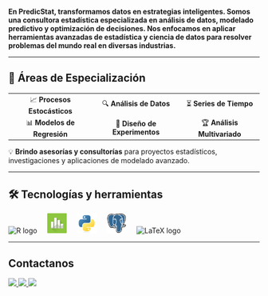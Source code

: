 
<p align="left">
  <strong>En PredicStat, transformamos datos en estrategias inteligentes. Somos una consultora estadística especializada en análisis de datos, modelado predictivo y optimización de decisiones. Nos enfocamos en aplicar herramientas avanzadas de estadística y ciencia de datos para resolver problemas del mundo real en diversas industrias.</strong><br>

   
</p>

---

## 🚀 **Áreas de Especialización**  

<table align="center">
  <tr>
    <td align="center">📈 <strong>Procesos Estocásticos</strong></td>
    <td align="center">🔍 <strong>Análisis de Datos</strong></td>
    <td align="center">⏳ <strong>Series de Tiempo</strong></td>
  </tr>
  <tr>
    <td align="center">📊 <strong>Modelos de Regresión</strong></td>
    <td align="center">🧪 <strong>Diseño de Experimentos</strong></td>
    <td align="center">🏆 <strong>Análisis Multivariado</strong></td>
  </tr>
</table> 

💡 **Brindo asesorías y consultorías** para proyectos estadísticos, investigaciones y aplicaciones de modelado avanzado.

---

## 🛠️ Tecnologías y herramientas  

<div align="left">
  <img src="https://www.r-project.org/Rlogo.png" height="40" alt="R logo" />
  <img width="12" />
  <img src="https://github.com/PredicStat/PredicStat/blob/main/Minitab.png?raw=true" height="40" alt="Minitab logo" />
  <img width="12" />
  <img src="https://raw.githubusercontent.com/devicons/devicon/master/icons/python/python-original.svg" height="40" alt="Python logo" />
  <img width="12" />
  <img src="https://raw.githubusercontent.com/devicons/devicon/master/icons/postgresql/postgresql-original.svg" height="40" alt="PostgreSQL logo" />
  <img width="12" />
  <img src="https://upload.wikimedia.org/wikipedia/commons/9/92/LaTeX_logo.svg" height="40" alt="LaTeX logo" />
</div>

---

## Contactanos 
<p align="left"> <a href="mailto:tuemail@example.com"> <img src="https://img.shields.io/badge/Email-D14836?style=for-the-badge&logo=gmail&logoColor=white"/> </a> <a href="https://wa.me/123456789"> <img src="https://img.shields.io/badge/WhatsApp-25D366?style=for-the-badge&logo=whatsapp&logoColor=white"/> </a> <a href="https://www.tuportafolio.com"> <img src="https://img.shields.io/badge/Portafolio-1E90FF?style=for-the-badge&logo=Google%20Chrome&logoColor=white"/> </a> </p>
